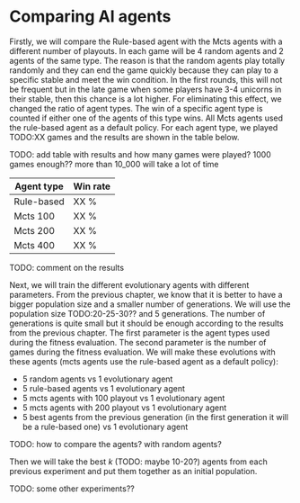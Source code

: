 # Comparing AI agents

Firstly, we will compare the Rule-based agent with the Mcts agents with a different number of playouts. In each game will be 4 random agents and 2 agents of the same type. The reason is that the random agents play totally randomly and they can end the game quickly because they can play to a specific stable and meet the win condition. In the first rounds, this will not be frequent but in the late game when some players have 3-4 unicorns in their stable, then this chance is a lot higher. For eliminating this effect, we changed the ratio of agent types. The win of a specific agent type is counted if either one of the agents of this type wins. All Mcts agents used the rule-based agent as a default policy. For each agent type, we played TODO:XX games and the results are shown in the table below.

TODO: add table with results and how many games were played? 1000 games enough?? more than 10_000 will take a lot of time

| Agent type | Win rate |
|------------|----------|
| Rule-based | XX %     |
| Mcts 100   | XX %     |
| Mcts 200   | XX %     |
| Mcts 400   | XX %     |

TODO: comment on the results

Next, we will train the different evolutionary agents with different parameters.
From the previous chapter, we know that it is better to have a bigger population size and a smaller number of generations. We will use the population size TODO:20-25-30?? and 5 generations. The number of generations is quite small but it should be enough according to the results from the previous chapter. The first parameter is the agent types used during the fitness evaluation. The second parameter is the number of games during the fitness evaluation.
We will make these evolutions with these agents (mcts agents use the rule-based agent as a default policy):

- 5 random agents vs 1 evolutionary agent
- 5 rule-based agents vs 1 evolutionary agent
- 5 mcts agents with 100 playout vs 1 evolutionary agent
- 5 mcts agents with 200 playout vs 1 evolutionary agent
- 5 best agents from the previous generation (in the first generation it will be a rule-based one) vs 1 evolutionary agent

TODO: how to compare the agents? with random agents?

Then we will take the best $k$ (TODO: maybe 10-20?) agents from each previous experiment and put them together as an initial population.

TODO: some other experiments??